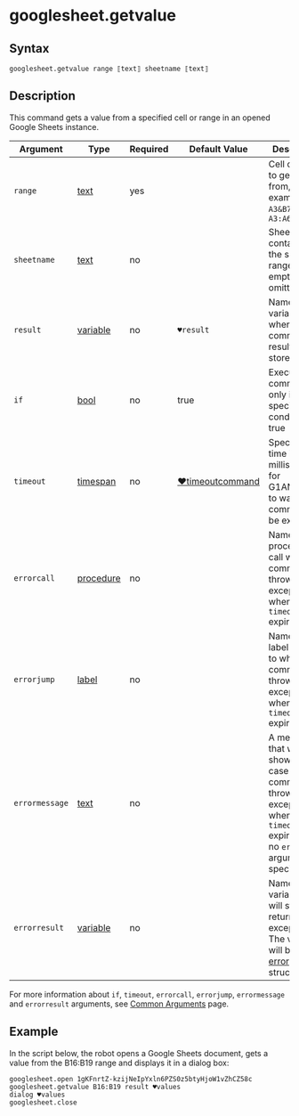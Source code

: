 # googlesheet.getvalue

## Syntax

```G1ANT
googlesheet.getvalue range ⟦text⟧ sheetname ⟦text⟧
```

## Description

This command gets a value from a specified cell or range in an opened Google Sheets instance.

| Argument | Type | Required | Default Value | Description |
| -------- | ---- | -------- | ------------- | ----------- |
|`range`| [text](https://manual.g1ant.com/link/G1ANT.Language/G1ANT.Language/Structures/TextStructure.md) | yes |  | Cell or range to get a value from, for example `A6`, `A3&B7` or `A3:A6&B7` |
|`sheetname`| [text](https://manual.g1ant.com/link/G1ANT.Language/G1ANT.Language/Structures/TextStructure.md) | no | | Sheet name containing the specified range; can be empty or omitted |
| `result`       | [variable](https://manual.g1ant.com/link/G1ANT.Language/G1ANT.Language/Structures/VariableStructure.md) | no       | `♥result`                                                   | Name of a variable where the command's result will be stored |
| `if`           | [bool](https://manual.g1ant.com/link/G1ANT.Language/G1ANT.Language/Structures/BooleanStructure.md) | no       | true                                                        | Executes the command only if a specified condition is true   |
| `timeout`      | [timespan](https://manual.g1ant.com/link/G1ANT.Language/G1ANT.Language/Structures/TimeSpanStructure.md) | no       | [♥timeoutcommand](https://manual.g1ant.com/link/G1ANT.Language/G1ANT.Addon.Core/Variables/TimeoutCommandVariable.md) | Specifies time in milliseconds for G1ANT.Robot to wait for the command to be executed |
| `errorcall`    | [procedure](https://manual.g1ant.com/link/G1ANT.Language/G1ANT.Language/Structures/ProcedureStructure.md) | no       |                                                             | Name of a procedure to call when the command throws an exception or when a given `timeout` expires |
| `errorjump`    | [label](https://manual.g1ant.com/link/G1ANT.Language/G1ANT.Language/Structures/LabelStructure.md) | no       |                                                             | Name of the label to jump to when the command throws an exception or when a given `timeout` expires |
| `errormessage` | [text](https://manual.g1ant.com/link/G1ANT.Language/G1ANT.Language/Structures/TextStructure.md) | no       |                                                             | A message that will be shown in case the command throws an exception or when a given `timeout` expires, and no `errorjump` argument is specified |
| `errorresult`  | [variable](https://manual.g1ant.com/link/G1ANT.Language/G1ANT.Language/Structures/VariableStructure.md) | no       |                                                             | Name of a variable that will store the returned exception. The variable will be of [error](https://manual.g1ant.com/link/G1ANT.Language/G1ANT.Language/Structures/ErrorStructure.md) structure  |

For more information about `if`, `timeout`, `errorcall`, `errorjump`, `errormessage` and `errorresult` arguments, see [Common Arguments](https://manual.g1ant.com/link/G1ANT.Manual/appendices/common-arguments.md) page.

## Example

In the script below, the robot opens a Google Sheets document, gets a value from the B16:B19 range and displays it in a dialog box:

```G1ANT
googlesheet.open 1gKFnrtZ-kzijNeIpYxln6PZS0z5btyHjoW1vZhCZ58c
googlesheet.getvalue B16:B19 result ♥values
dialog ♥values
googlesheet.close
```

